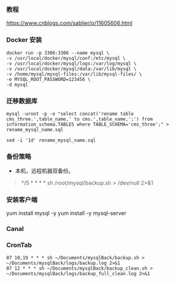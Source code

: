 
### 教程
https://www.cnblogs.com/sablier/p/11605606.html


### Docker 安装

```
docker run -p 3306:3306 --name mysql \
-v /usr/local/docker/mysql/conf:/etc/mysql \
-v /usr/local/docker/mysql/logs:/var/log/mysql \
-v /usr/local/docker/mysql/data:/var/lib/mysql \
-v /home/mysql/mysql-files:/var/lib/mysql-files/ \
-e MYSQL_ROOT_PASSWORD=123456 \
-d mysql

```

### 迁移数据库
```
mysql -uroot -p -e "select concat('rename table cms_three.',table_name,' to cms.',table_name,';') from information_schema.TABLES where TABLE_SCHEMA='cms_three';" > rename_mysql_name.sql

sed -i '1d' rename_mysql_name.sql

```

### 备份策略
* 本机，远程机器双备份。
> */5 * * * * sh /root/mysql/backup.sh > /dev/null 2>&1

### 安装客户端
yum install mysql -y
yum install -y mysql-server 


### Canal


### CronTab
```
07 10,19 * * * sh ~/Documents/mysqlBack/backup.sh > ~/Documents/mysqlBack/logs/backup.log 2>&1
07 12 * * * sh ~/Documents/mysqlBack/backup_clean.sh > ~/Documents/mysqlBack/logs/backup_full_clean.log 2>&1
```
